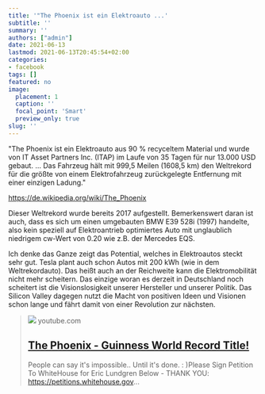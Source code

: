 ```yaml
---
title: '"The Phoenix ist ein Elektroauto ...'
subtitle: ''
summary: ''
authors: ["admin"]
date: 2021-06-13
lastmod: 2021-06-13T20:45:54+02:00
categories:
- facebook
tags: []
featured: no
image:
  placement: 1
  caption: ''
  focal_point: 'Smart'
  preview_only: true
slug: ''
---
```

"The Phoenix ist ein Elektroauto aus 90 % recyceltem Material und wurde von IT Asset Partners Inc. (ITAP) im Laufe von 35 Tagen für nur 13.000 USD gebaut. ... Das Fahrzeug hält mit 999,5 Meilen (1608,5 km) den Weltrekord für die größte von einem Elektrofahrzeug zurückgelegte Entfernung mit einer einzigen Ladung."

https://de.wikipedia.org/wiki/The_Phoenix

Dieser Weltrekord wurde bereits 2017 aufgestellt. Bemerkenswert daran ist auch, dass es sich um einen umgebauten BMW E39 528i (1997) handelte, also kein speziell auf Elektroantrieb optimiertes Auto mit unglaublich niedrigem cw-Wert von 0.20 wie z.B. der Mercedes EQS. 

Ich denke das Ganze zeigt das Potential, welches in Elektroautos steckt sehr gut. Tesla plant auch schon Autos mit 200 kWh (wie in dem Weltrekordauto). Das heißt auch an der Reichweite kann die Elektromobilität nicht mehr scheitern. Das einzige woran es derzeit in Deutschland noch scheitert ist die Visionslosigkeit unserer Hersteller und unserer Politik. Das Silicon Valley dagegen nutzt die Macht von positiven Ideen und Visionen schon lange und fährt damit von einer Revolution zur nächsten.
> [![](https://i.ytimg.com/vi/LAP8O5Fd6J0/hqdefault.jpg)](https://www.youtube.com/watch?v=LAP8O5Fd6J0)
> youtube.com
> ## [The Phoenix - Guinness World Record Title!](https://www.youtube.com/watch?v=LAP8O5Fd6J0)
>
>People can say it's impossible.. Until it's done. : )Please Sign Petition To WhiteHouse for Eric Lundgren Below - THANK YOU: https://petitions.whitehouse.gov...

